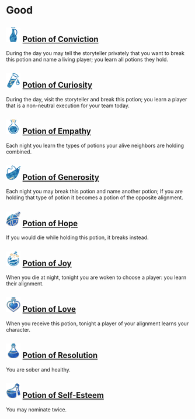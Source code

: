 # Good

## ![](Potion%20of%20Conviction/.image_big.png) [Potion of Conviction](Potion%20of%20Conviction)
During the day you may tell the storyteller privately that you want to break this potion and name a living player; you learn all potions they hold.

## ![](Potion%20of%20Curiosity/.image_big.png) [Potion of Curiosity](Potion%20of%20Curiosity)
During the day, visit the storyteller and break this potion; you learn a player that is a non-neutral execution for your team today.

## ![](Potion%20of%20Empathy/.image_big.png) [Potion of Empathy](Potion%20of%20Empathy)
Each night you learn the types of potions your alive neighbors are holding combined.

## ![](Potion%20of%20Generosity/.image_big.png) [Potion of Generosity](Potion%20of%20Generosity)
Each night you may break this potion and name another potion; If you are holding that type of potion it becomes a potion of the opposite alignment.

## ![](Potion%20of%20Hope/.image_big.png) [Potion of Hope](Potion%20of%20Hope)
If you would die while holding this potion, it breaks instead.

## ![](Potion%20of%20Joy/.image_big.png) [Potion of Joy](Potion%20of%20Joy)
When you die at night, tonight you are woken to choose a player: you learn their alignment.

## ![](Potion%20of%20Love/.image_big.png) [Potion of Love](Potion%20of%20Love)
When you receive this potion, tonight a player of your alignment learns your character.

## ![](Potion%20of%20Resolution/.image_big.png) [Potion of Resolution](Potion%20of%20Resolution)
You are sober and healthy.

## ![](Potion%20of%20Self-Esteem/.image_big.png) [Potion of Self-Esteem](Potion%20of%20Self-Esteem)
You may nominate twice.

